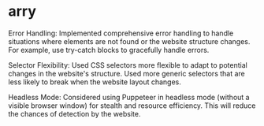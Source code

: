# arry

Error Handling: Implemented comprehensive error handling to handle situations where elements are not found or the website structure changes. For example, use try-catch blocks to gracefully handle errors.

Selector Flexibility: Used CSS selectors more flexible to adapt to potential changes in the website's structure. Used more generic selectors that are less likely to break when the website layout changes.

Headless Mode: Considered using Puppeteer in headless mode (without a visible browser window) for stealth and resource efficiency. This will reduce the chances of detection by the website.
